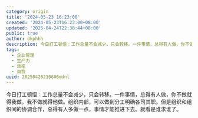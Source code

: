```yaml
---
category: origin
title: '2024-05-23 16:23:00'
created: '2024-05-23T16:23:00+08:00'
updated: '2025-04-24T22:38:44+08:00'
public: true
author: dkphhh
description: 今日打工顿悟：工作总量不会减少，只会转移。一件事情，总得有人做，你不做就得我做，我不做就得他做。组织内部……
tags:
  - 企业管理
  - 生产力
  - 效率
  - 自我
uuid: 20250420210606mdnl
---
```


今日打工顿悟：工作总量不会减少，只会转移。一件事情，总得有人做，你不做就得我做，我不做就得他做。组织内部，可以做到分工明确各司其职。但是组织和组织间的协调合作，总得有人多做一点，事情才能推进下去。就看是谁求谁了。
